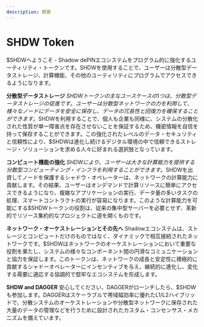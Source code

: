 ```yaml
---
description: 概要
---
```


# SHDW Token

$SHDWへようこそ - Shadow dePINエコシステムをプログラム的に強化するユーティリティ・トークンです。SHDWを使用することで、ユーザーは分散型データストレージ、計算機能、その他のユーティリティにプログラムでアクセスできるようになります。

**分散型データストレージ**
$SHDWトークンの主なユースケースの1つは、分散型データストレージの促進です。ユーザーは分散型ネットワークの力を利用して、様々なノードにデータを安全に保存し、データの冗長性と回復力を確保することができます。$SHDWを利用することで、個人も企業も同様に、システムの分散化された性質が単一障害点を存在させないことを保証するため、機密情報を自信を持って保存することができます。この強化されたレベルのデータ・セキュリティと信頼性により、$SHDWは進化し続けるデジタル環境の中で信頼できるストレージ・ソリューションを求める人々に好まれる選択肢となっています。

**コンピュート機能の強化**
$SHDWにより、ユーザーは大きな計算能力を提供する分散型コンピューティング・インフラを利用することができます。$SHDWを出資してノードを保護するシャドウ・オペレーターは、ネットワークの計算能力に貢献します。その結果、ユーザーはオンデマンドで計算リソースに簡単にアクセスできるようになり、複雑なアプリケーションの実行、データ量の多いタスクの処理、スマートコントラクトの実行が容易になります。このような計算能力を可能にする$SHDWトークンの役割は、従来の集中型サーバーを必要とせず、革新的でリソース集約的なプロジェクトに道を開くものです。

**ネットワーク・オーケストレーションとその先へ**
Shadowエコシステムは、ストレージとコンピュートだけのものではなく、ダイナミックで相互接続されたネットワークです。$SHDWはネットワークのオーケストレーションにおいて重要な役割を果たし、システムの様々なコンポーネント間の円滑なコミュニケーションと協力を保証します。このトークンは、ネットワークの成長と安定性に積極的に貢献するシャドーオペレーターにインセンティブを与え、継続的に進化し、変化する需要に適応する協調的で堅牢なエコシステムを形成します。

**SHDW and DAGGER**
安心してください、DAGGERがローンチしたら、$SHDWも参加します。DAGGERはスケーラブルで帯域幅効率に優れたL1/L2ハイブリッドで、分散システムのオーケストレーションや分散型ネットワークに保存された大量のデータの管理などを行うために設計されたカスタム・コンセンサス・メカニズムを備えています。
